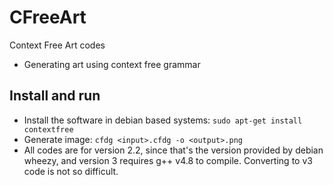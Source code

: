 # CFreeArt
Context Free Art codes
- Generating art using context free grammar

## Install and run
- Install the software in debian based systems:
  `sudo apt-get install contextfree`
- Generate image:
  `cfdg <input>.cfdg -o <output>.png`
- All codes are for version 2.2, since that's the version provided by debian wheezy, and version 3 requires g++ v4.8 to compile. Converting to v3 code is not so difficult.